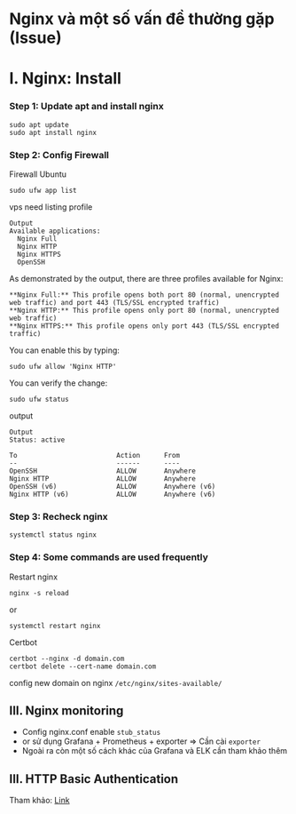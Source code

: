 # Nginx và một số vấn đề thường gặp (Issue)

# I. Nginx: Install

### Step 1: Update apt and install nginx

```
sudo apt update
sudo apt install nginx
```

### Step 2: Config Firewall

Firewall Ubuntu

```
sudo ufw app list
```

vps need listing profile

```
Output
Available applications:
  Nginx Full
  Nginx HTTP
  Nginx HTTPS
  OpenSSH
```

As demonstrated by the output, there are three profiles available for Nginx:

    **Nginx Full:** This profile opens both port 80 (normal, unencrypted web traffic) and port 443 (TLS/SSL encrypted traffic)
    **Nginx HTTP:** This profile opens only port 80 (normal, unencrypted web traffic)
    **Nginx HTTPS:** This profile opens only port 443 (TLS/SSL encrypted traffic)

You can enable this by typing:

```
sudo ufw allow 'Nginx HTTP'
```

You can verify the change:

```
sudo ufw status
```

output

```
Output
Status: active

To                         Action      From
--                         ------      ----
OpenSSH                    ALLOW       Anywhere                
Nginx HTTP                 ALLOW       Anywhere                
OpenSSH (v6)               ALLOW       Anywhere (v6)           
Nginx HTTP (v6)            ALLOW       Anywhere (v6)

```

### Step 3: Recheck nginx

```
systemctl status nginx
```

### Step 4: Some commands are used frequently

Restart nginx

```
nginx -s reload
```

or

```
systemctl restart nginx
```

Certbot

```
certbot --nginx -d domain.com
certbot delete --cert-name domain.com
```

config new domain on nginx
`/etc/nginx/sites-available/`

## III. Nginx monitoring

- Config nginx.conf enable `stub_status`
- or sử dụng Grafana + Prometheus + exporter => Cần cài `exporter`
- Ngoài ra còn một số cách khác của Grafana và ELK cần tham khảo thêm

## III. HTTP Basic Authentication

Tham khảo: [Link](https://blog.vinahost.vn/http-basic-authentication/)
